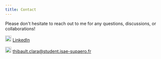```yaml
---
title: Contact
---
```


Please don't hesitate to reach out to me for any questions, discussions, or collaborations!

<img src="https://cdn-icons-png.flaticon.com/512/174/174857.png" alt="LinkedIn Logo" width="20"/> [LinkedIn](https://www.linkedin.com/in/thibault-clara/)

<img src="https://cdn-icons-png.flaticon.com/512/732/732200.png" alt="Email Logo" width="20"/> [thibault.clara@student.isae-supaero.fr](mailto:thibault.clara@student.isae-supaero.fr)